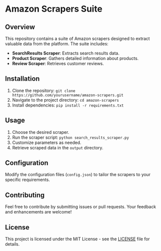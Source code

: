 # Amazon Scrapers Suite

## Overview

This repository contains a suite of Amazon scrapers designed to extract valuable data from the platform. The suite includes:

- **SearchResults Scraper**: Extracts search results data.
- **Product Scraper**: Gathers detailed information about products.
- **Review Scraper**: Retrieves customer reviews.

## Installation

1. Clone the repository: `git clone https://github.com/yourusername/amazon-scrapers.git`
2. Navigate to the project directory: `cd amazon-scrapers`
3. Install dependencies: `pip install -r requirements.txt`

## Usage

1. Choose the desired scraper.
2. Run the scraper script: `python search_results_scraper.py`
3. Customize parameters as needed.
4. Retrieve scraped data in the `output` directory.

## Configuration

Modify the configuration files (`config.json`) to tailor the scrapers to your specific requirements.

## Contributing

Feel free to contribute by submitting issues or pull requests. Your feedback and enhancements are welcome!

## License

This project is licensed under the MIT License - see the [LICENSE](LICENSE) file for details.
